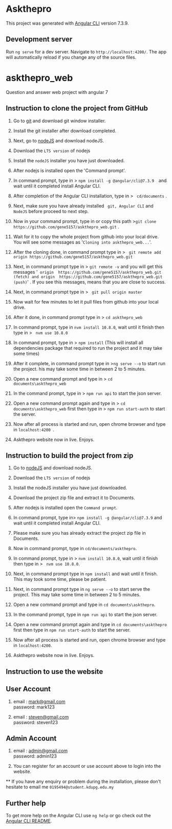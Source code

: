 # Askthepro

This project was generated with [Angular CLI](https://github.com/angular/angular-cli) version 7.3.9.

## Development server

Run `ng serve` for a dev server. Navigate to `http://localhost:4200/`. The app will automatically reload if you change any of the source files.

# askthepro_web
Question and answer web project with angular 7


## Instruction to clone the project from GitHub

1. Go to [git](https://git-scm.com/downloads) and download git window installer.

2. Install the git installer after download completed.

3. Next, go to [nodeJS](https://nodejs.org/en/download/) and download nodeJS.

4. Download the `LTS version` of nodejs

5. Install the `nodeJS` installer you have just downloaded.

6. After nodejs is installed open the 'Command prompt'.

7. In command prompt, type in > `npm install -g @angular/cli@7.3.9  `and wait until it completed install Angular CLI. 

8. After completion of the Angular CLI installation, type in > ` cd/documents` .
 
9. Next, make sure you have already installed ` git, Angular CLI` and `NodeJS` before proceed to next step.

10. Now in your command prompt, type in or copy this path >`git clone https://github.com/gene5157/askthepro_web.git` .

11. Wait for it to copy the whole project from github into your local drive. You will see some messages as '` Cloning into askthepro_web... `'.

12. After the cloning done, in command prompt type in > ` git remote add origin https://github.com/gene5157/askthepro_web.git` 

13. Next, in command prompt type in > ` git remote -v ` and you will get this messages '` origin  https://github.com/gene5157/askthepro_web.git (fetch) and origin  https://github.com/gene5157/askthepro_web.git (push)`' . If you see this messages, means that you are close to success.

14. Next, in command prompt type in > ` git pull origin master` 

15. Now wait for few minutes to let it pull files from github into your local drive.

16. After it done, in command prompt type in > `cd askthepro_web`

17. In command prompt, type in ` nvm install 10.8.0 `, wait until it finish then type in > ` nvm use 10.8.0`

18. In command prompt, type in > `npm install` (This will install all dependencies package that required to run the project and it may take some times)

19. After it complete, in command prompt type in >` ng serve --o `  to start run the project.  his may take some time in between 2 to 5 minutes.

20. Open a new command prompt and type in > `cd documents\askthepro_web` 

21. In the command prompt, type in > `npm run api`   to start the json server.

22. Open a new command prompt again and type in > `cd documents\askthepro_web`  first then type in > `npm run start-auth`  to start the server.

23. Now after all process is started and run, open chrome browser and type in  `localhost:4200 `.

24. Askthepro website now in live. Enjoys.

Instruction to build the project from zip 
--------------------------------------------------------------------------------------------------------------------------------------------

1. Go to [nodeJS](https://nodejs.org/en/download/) and download nodeJS.

2. Download the `LTS version` of nodejs

3. Install the nodeJS installer you have just downloaded. 

4. Download the project zip file and extract it to Documents.

5. After nodejs is installed open the `Command prompt`.

6. In command prompt, type in> ` npm install -g @angular/cli@7.3.9 ` and wait until it completed install Angular CLI. 

7. Please make sure you has already extract the project zip file in Documents.

8. Now in command prompt, type in ` cd/documents/askthepro `.

9. In command prompt, type in > ` nvm install 10.8.0 `, wait until it finish then type in > ` nvm use 10.8.0`.

10. Next, in command prompt type in ` npm install ` and wait until it finish. This may took some time, please be patient.

11. Next, in command prompt type in ` ng serve --o ` to start serve the project. This may take some time in between 2 to 5 minutes.

12. Open a new command prompt and type in ` cd documents\askthepro `.

13. In the command prompt, type in ` npm run api ` to start the json server.

14. Open a new command prompt again and type in `cd documents\askthepro` first then type in ` npm run start-auth ` to start the server.

15. Now after all process is started and run, open chrome browser and type in ` localhost:4200 `.

16. Askthepro website now in live. Enjoys.

Instruction to use the website
--------------------------------------------------------------------------------------------------------------------------------------------

User Account 
-----------------------
1.	email	: mark@gmail.com 	
	password: mark123

2.	email	: steven@gmail.com 	
	password: steven123

Admin Account 
-----------------------
1.	email	: admin@gmail.com 	
	password: admin123

1. You can register for an account or use account above to login into the website.



** If you have any enquiry or problem during the installation, please don't hesitate to email me `0195494@student.kdupg.edu.my` 


## Further help

To get more help on the Angular CLI use `ng help` or go check out the [Angular CLI README](https://github.com/angular/angular-cli/blob/master/README.md).

